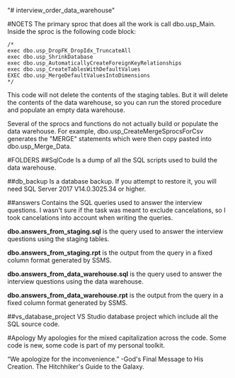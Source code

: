 "# interview_order_data_warehouse" 

#NOETS
The primary sproc that does all the work is call dbo.usp_Main. Inside the sproc is the following code block:
```
/*
exec dbo.usp_DropFK_DropIdx_TruncateAll
exec dbo.usp_ShrinkDatabase
exec dbo.usp_AutomaticallyCreateForeignKeyRelationships
exec dbo.usp_CreateTablesWithDefaultValues
EXEC dbo.usp_MergeDefaultValuesIntoDimensions
*/
```
This code will not delete the contents of the staging tables. But it will delete the contents of the data warehouse, 
so you can run the stored procedure and populate an empty data warehouse.

Several of the sprocs and functions do not actually build or populate the data warehouse. For example, 
dbo.usp_CreateMergeSprocsForCsv generates the "MERGE" statements which were then copy pasted into dbo.usp_Merge_Data.


#FOLDERS
##SqlCode
Is a dump of all the SQL scripts used to build the data warehouse.

##db_backup
Is a database backup. If you attempt to restore it, you will need SQL Server 2017 V14.0.3025.34 or higher.

##answers
Contains the SQL queries used to answer the interview questions. I wasn't sure if the task was meant to exclude 
cancelations, so I took cancelations into account when writing the queries.

**dbo.answers_from_staging.sql** is the query used to answer the interview questions using the staging tables.

**dbo.answers_from_staging.rpt** is the output from the query in a fixed column format generated by SSMS.

**dbo.answers_from_data_warehouse.sql** is the query used to answer the interview questions using the data warehouse.

**dbo.answers_from_data_warehouse.rpt** is the output from the query in a fixed column format generated by SSMS.

##vs_database_project
VS Studio database project which include all the SQL source code.

#Apology
My apologies for the mixed capitalization across the code. Some code is new, some code is part of my personal toolkit.

“We apologize for the inconvenience.” -God's Final Message to His Creation. The Hitchhiker's Guide to the Galaxy.  